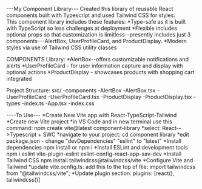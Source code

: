 ---My Component Library---
Created this library of reusable React components built with Typescript and used Tailwind CSS for styles.  
This component library includes these features:
*Type-safe as it is built with TypeScript so less challenges at deployment
*Flexible includes optional props so that customization is limitless--presently includes just 3 components---AlertBox, UserProfileCard, and ProductDisplay.
*Modern styles via use of Tailwind CSS utility classes

COMPONENTS Library:
*AlertBox--offers customizable notifications and alerts
*UserProfileCard - for user information capture and display with optional actions
*ProductDisplay - showcases products with shopping cart integrated

Project Structure:
src/
-components
  -AlertBox
    -AlertBox.tsx
  -UserProfileCard
    -UserProfileCard.tsx
  -ProductDisplay
    -ProductDisplay.tsx
-types
  -index.ts
-App.tsx
-index.css

----To Use---
*Create New Vite app with React-TypeScript-Tailwind
  *Create new Vite project
    *in VS Code and in new terminal use this command:
     npm create vite@latest component-library
    *select: React-->Typescript + SWC
    *navigate to your project:
      cd component library
    *edit package.json - change "devDependencies" "eslint" to "latest"
    *Install dependencies
    npm install  or npm i
    *Install ESLint and development tools
    npm i eslint vite-plugin-eslint eslint-config-react-app-sav-dev
    *Install Tailwind CSS
    npm install tailwindcss@tailwindcss/vite
    *Configure Vite and Tailwind
      *update vite.ocnfig.ts: 
        add this to the top of file:
        import tailwindcss from "@tailwindcss/vite";
    *Update plugin section:
     plugins: [react(), tailwindcss()]

     
